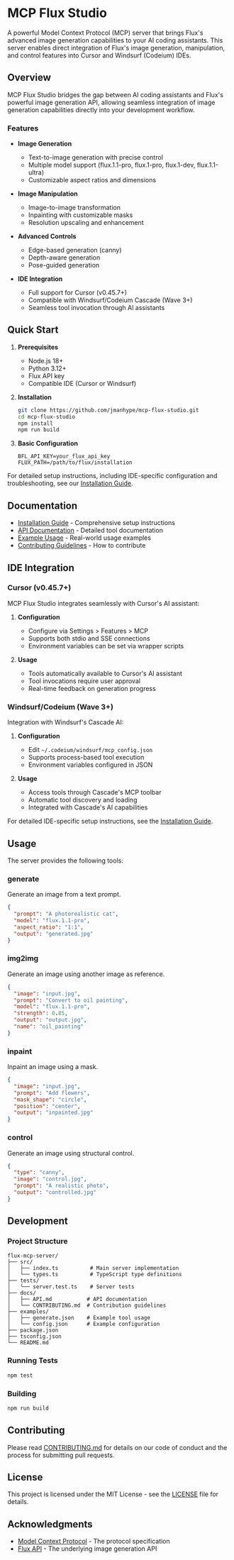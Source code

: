 # MCP Flux Studio

A powerful Model Context Protocol (MCP) server that brings Flux's advanced image generation capabilities to your AI coding assistants. This server enables direct integration of Flux's image generation, manipulation, and control features into Cursor and Windsurf (Codeium) IDEs.

## Overview

MCP Flux Studio bridges the gap between AI coding assistants and Flux's powerful image generation API, allowing seamless integration of image generation capabilities directly into your development workflow.

### Features

- **Image Generation**
  - Text-to-image generation with precise control
  - Multiple model support (flux.1.1-pro, flux.1-pro, flux.1-dev, flux.1.1-ultra)
  - Customizable aspect ratios and dimensions

- **Image Manipulation**
  - Image-to-image transformation
  - Inpainting with customizable masks
  - Resolution upscaling and enhancement

- **Advanced Controls**
  - Edge-based generation (canny)
  - Depth-aware generation
  - Pose-guided generation

- **IDE Integration**
  - Full support for Cursor (v0.45.7+)
  - Compatible with Windsurf/Codeium Cascade (Wave 3+)
  - Seamless tool invocation through AI assistants

## Quick Start

1. **Prerequisites**
   - Node.js 18+
   - Python 3.12+
   - Flux API key
   - Compatible IDE (Cursor or Windsurf)

2. **Installation**
   ```bash
   git clone https://github.com/jmanhype/mcp-flux-studio.git
   cd mcp-flux-studio
   npm install
   npm run build
   ```

3. **Basic Configuration**
   ```env
   BFL_API_KEY=your_flux_api_key
   FLUX_PATH=/path/to/flux/installation
   ```

For detailed setup instructions, including IDE-specific configuration and troubleshooting, see our [Installation Guide](docs/INSTALLATION.md).

## Documentation

- [Installation Guide](docs/INSTALLATION.md) - Comprehensive setup instructions
- [API Documentation](docs/API.md) - Detailed tool documentation
- [Example Usage](examples/tool-examples.md) - Real-world usage examples
- [Contributing Guidelines](docs/CONTRIBUTING.md) - How to contribute

## IDE Integration

### Cursor (v0.45.7+)

MCP Flux Studio integrates seamlessly with Cursor's AI assistant:

1. **Configuration**
   - Configure via Settings > Features > MCP
   - Supports both stdio and SSE connections
   - Environment variables can be set via wrapper scripts

2. **Usage**
   - Tools automatically available to Cursor's AI assistant
   - Tool invocations require user approval
   - Real-time feedback on generation progress

### Windsurf/Codeium (Wave 3+)

Integration with Windsurf's Cascade AI:

1. **Configuration**
   - Edit `~/.codeium/windsurf/mcp_config.json`
   - Supports process-based tool execution
   - Environment variables configured in JSON

2. **Usage**
   - Access tools through Cascade's MCP toolbar
   - Automatic tool discovery and loading
   - Integrated with Cascade's AI capabilities

For detailed IDE-specific setup instructions, see the [Installation Guide](docs/INSTALLATION.md).

## Usage

The server provides the following tools:

### generate
Generate an image from a text prompt.
```json
{
  "prompt": "A photorealistic cat",
  "model": "flux.1.1-pro",
  "aspect_ratio": "1:1",
  "output": "generated.jpg"
}
```

### img2img
Generate an image using another image as reference.
```json
{
  "image": "input.jpg",
  "prompt": "Convert to oil painting",
  "model": "flux.1.1-pro",
  "strength": 0.85,
  "output": "output.jpg",
  "name": "oil_painting"
}
```

### inpaint
Inpaint an image using a mask.
```json
{
  "image": "input.jpg",
  "prompt": "Add flowers",
  "mask_shape": "circle",
  "position": "center",
  "output": "inpainted.jpg"
}
```

### control
Generate an image using structural control.
```json
{
  "type": "canny",
  "image": "control.jpg",
  "prompt": "A realistic photo",
  "output": "controlled.jpg"
}
```

## Development

### Project Structure

```
flux-mcp-server/
├── src/
│   ├── index.ts          # Main server implementation
│   └── types.ts          # TypeScript type definitions
├── tests/
│   └── server.test.ts    # Server tests
├── docs/
│   ├── API.md           # API documentation
│   └── CONTRIBUTING.md  # Contribution guidelines
├── examples/
│   ├── generate.json    # Example tool usage
│   └── config.json      # Example configuration
├── package.json
├── tsconfig.json
└── README.md
```

### Running Tests

```bash
npm test
```

### Building

```bash
npm run build
```

## Contributing

Please read [CONTRIBUTING.md](docs/CONTRIBUTING.md) for details on our code of conduct and the process for submitting pull requests.

## License

This project is licensed under the MIT License - see the [LICENSE](LICENSE) file for details.

## Acknowledgments

- [Model Context Protocol](https://github.com/modelcontextprotocol/mcp) - The protocol specification
- [Flux API](https://flux.ai) - The underlying image generation API
